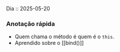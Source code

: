 Dia :: 2025-05-20
### Anotação rápida
- Quem chama o método é quem é o `this`.
- Aprendido sobre o [[bind()]]